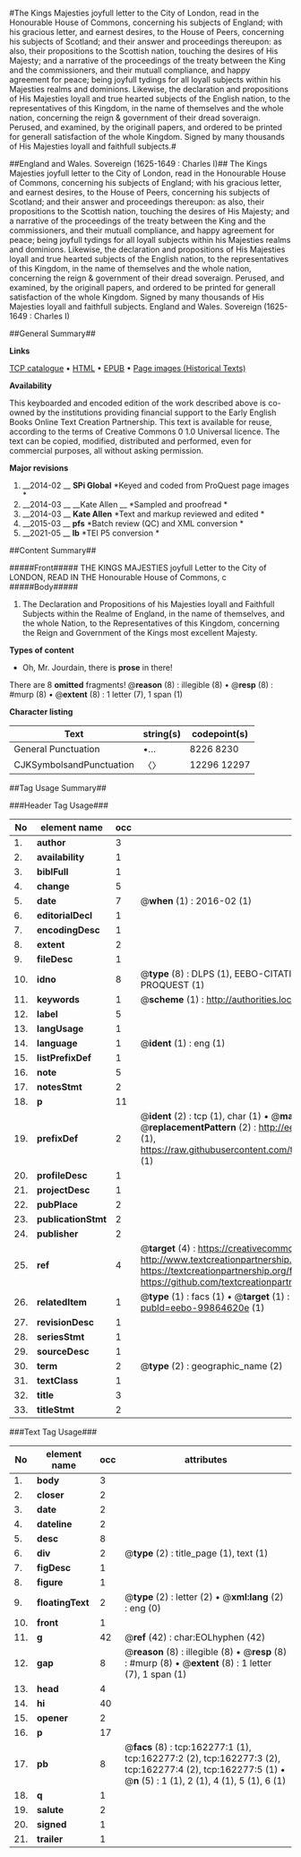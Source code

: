 #The Kings Majesties joyfull letter to the City of London, read in the Honourable House of Commons, concerning his subjects of England; with his gracious letter, and earnest desires, to the House of Peers, concerning his subjects of Scotland; and their answer and proceedings thereupon: as also, their propositions to the Scottish nation, touching the desires of His Majesty; and a narrative of the proceedings of the treaty between the King and the commissioners, and their mutuall compliance, and happy agreement for peace; being joyfull tydings for all loyall subjects within his Majesties realms and dominions. Likewise, the declaration and propositions of His Majesties loyall and true hearted subjects of the English nation, to the representatives of this Kingdom, in the name of themselves and the whole nation, concerning the reign & government of their dread soveraign. Perused, and examined, by the originall papers, and ordered to be printed for generall satisfaction of the whole Kingdom. Signed by many thousands of His Majesties loyall and faithfull subjects.#

##England and Wales. Sovereign (1625-1649 : Charles I)##
The Kings Majesties joyfull letter to the City of London, read in the Honourable House of Commons, concerning his subjects of England; with his gracious letter, and earnest desires, to the House of Peers, concerning his subjects of Scotland; and their answer and proceedings thereupon: as also, their propositions to the Scottish nation, touching the desires of His Majesty; and a narrative of the proceedings of the treaty between the King and the commissioners, and their mutuall compliance, and happy agreement for peace; being joyfull tydings for all loyall subjects within his Majesties realms and dominions. Likewise, the declaration and propositions of His Majesties loyall and true hearted subjects of the English nation, to the representatives of this Kingdom, in the name of themselves and the whole nation, concerning the reign & government of their dread soveraign. Perused, and examined, by the originall papers, and ordered to be printed for generall satisfaction of the whole Kingdom. Signed by many thousands of His Majesties loyall and faithfull subjects.
England and Wales. Sovereign (1625-1649 : Charles I)

##General Summary##

**Links**

[TCP catalogue](http://www.ota.ox.ac.uk/tcp/)  • 
[HTML](http://tei.it.ox.ac.uk/tcp/Texts-HTML/free/A78/A78819.html)  • 
[EPUB](http://tei.it.ox.ac.uk/tcp/Texts-EPUB/free/A78/A78819.epub) • 
[Page images (Historical Texts)](https://historicaltexts.jisc.ac.uk/eebo-99864620e)

**Availability**

This keyboarded and encoded edition of the work described above is co-owned by the
    institutions providing financial support to the Early English Books Online Text Creation
    Partnership. This text is available for reuse, according to the terms of  Creative Commons 0 1.0 Universal
    licence. The text can be copied, modified, distributed and performed, even for commercial
    purposes, all without asking permission.

**Major revisions**

1. __2014-02 __ __SPi Global__ *Keyed and coded from ProQuest page images *
1. __2014-03 __ __Kate Allen __ *Sampled and proofread *
1. __2014-03 __ __Kate Allen__ *Text and markup reviewed and edited *
1. __2015-03 __ __pfs__ *Batch review (QC) and XML conversion *
1. __2021-05 __ __lb__ *TEI P5 conversion *

##Content Summary##

#####Front#####
THE KINGS MAJESTIES joyfull Letter to the City of LONDON, READ IN THE Honourable House of Commons, c
#####Body#####

1. The Declaration and Propositions of his Majesties loyall and Faithfull Subjects within the Realme of England, in the name of themselves, and the whole Nation, to the Representatives of this Kingdom, concerning the Reign and Government of the Kings most excellent Majesty.

**Types of content**

  * Oh, Mr. Jourdain, there is **prose** in there!

There are 8 **omitted** fragments! 
 @__reason__ (8) : illegible (8)  •  @__resp__ (8) : #murp (8)  •  @__extent__ (8) : 1 letter (7), 1 span (1)

**Character listing**


|Text|string(s)|codepoint(s)|
|---|---|---|
|General Punctuation|•…|8226 8230|
|CJKSymbolsandPunctuation|〈〉|12296 12297|

##Tag Usage Summary##

###Header Tag Usage###

|No|element name|occ|attributes|
|---|---|---|---|
|1.|__author__|3||
|2.|__availability__|1||
|3.|__biblFull__|1||
|4.|__change__|5||
|5.|__date__|7| @__when__ (1) : 2016-02 (1)|
|6.|__editorialDecl__|1||
|7.|__encodingDesc__|1||
|8.|__extent__|2||
|9.|__fileDesc__|1||
|10.|__idno__|8| @__type__ (8) : DLPS (1), EEBO-CITATION (1), VID (1), EEBO-PROQUEST (1), STC (3), PROQUEST (1)|
|11.|__keywords__|1| @__scheme__ (1) : http://authorities.loc.gov/ (1)|
|12.|__label__|5||
|13.|__langUsage__|1||
|14.|__language__|1| @__ident__ (1) : eng (1)|
|15.|__listPrefixDef__|1||
|16.|__note__|5||
|17.|__notesStmt__|2||
|18.|__p__|11||
|19.|__prefixDef__|2| @__ident__ (2) : tcp (1), char (1)  •  @__matchPattern__ (2) : ([0-9\-]+):([0-9IVX]+) (1), (.+) (1)  •  @__replacementPattern__ (2) : http://eebo.chadwyck.com/downloadtiff?vid=$1&page=$2 (1), https://raw.githubusercontent.com/textcreationpartnership/Texts/master/tcpchars.xml#$1 (1)|
|20.|__profileDesc__|1||
|21.|__projectDesc__|1||
|22.|__pubPlace__|2||
|23.|__publicationStmt__|2||
|24.|__publisher__|2||
|25.|__ref__|4| @__target__ (4) : https://creativecommons.org/publicdomain/zero/1.0/ (1), http://www.textcreationpartnership.org/docs/. (1), https://textcreationpartnership.org/faq/#faq05 (1), https://github.com/textcreationpartnership (1)|
|26.|__relatedItem__|1| @__type__ (1) : facs (1)  •  @__target__ (1) : https://data.historicaltexts.jisc.ac.uk/view?pubId=eebo-99864620e (1)|
|27.|__revisionDesc__|1||
|28.|__seriesStmt__|1||
|29.|__sourceDesc__|1||
|30.|__term__|2| @__type__ (2) : geographic_name (2)|
|31.|__textClass__|1||
|32.|__title__|3||
|33.|__titleStmt__|2||


###Text Tag Usage###

|No|element name|occ|attributes|
|---|---|---|---|
|1.|__body__|3||
|2.|__closer__|2||
|3.|__date__|2||
|4.|__dateline__|2||
|5.|__desc__|8||
|6.|__div__|2| @__type__ (2) : title_page (1), text (1)|
|7.|__figDesc__|1||
|8.|__figure__|1||
|9.|__floatingText__|2| @__type__ (2) : letter (2)  •  @__xml:lang__ (2) : eng (0)|
|10.|__front__|1||
|11.|__g__|42| @__ref__ (42) : char:EOLhyphen (42)|
|12.|__gap__|8| @__reason__ (8) : illegible (8)  •  @__resp__ (8) : #murp (8)  •  @__extent__ (8) : 1 letter (7), 1 span (1)|
|13.|__head__|4||
|14.|__hi__|40||
|15.|__opener__|2||
|16.|__p__|17||
|17.|__pb__|8| @__facs__ (8) : tcp:162277:1 (1), tcp:162277:2 (2), tcp:162277:3 (2), tcp:162277:4 (2), tcp:162277:5 (1)  •  @__n__ (5) : 1 (1), 2 (1), 4 (1), 5 (1), 6 (1)|
|18.|__q__|1||
|19.|__salute__|2||
|20.|__signed__|1||
|21.|__trailer__|1||

